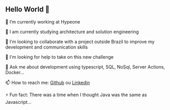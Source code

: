 ## Hello World 👋

🔭 I’m currently working at Hypeone

🌱 I am currently studying architecture and solution engineering

👯 I'm looking to collaborate with a project outside Brazil to improve my development and communication skills

🤔 I'm looking for help to take on this new challenge

💬 Ask me about development using typescript, SQL, NoSql, Server Actions, Docker...

📫 How to reach me: [Github](https://github.com/reis-diogo) ou [Linkedin](https://www.linkedin.com/in/diogo-reis-31b9011b7)

⚡ Fun fact: There was a time when I thought Java was the same as Javascript...
